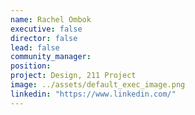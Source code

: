 ```yaml
---
name: Rachel Ombok
executive: false
director: false
lead: false
community_manager:   
position: 
project: Design, 211 Project
image: ../assets/default_exec_image.png
linkedin: "https://www.linkedin.com/"
---
```

